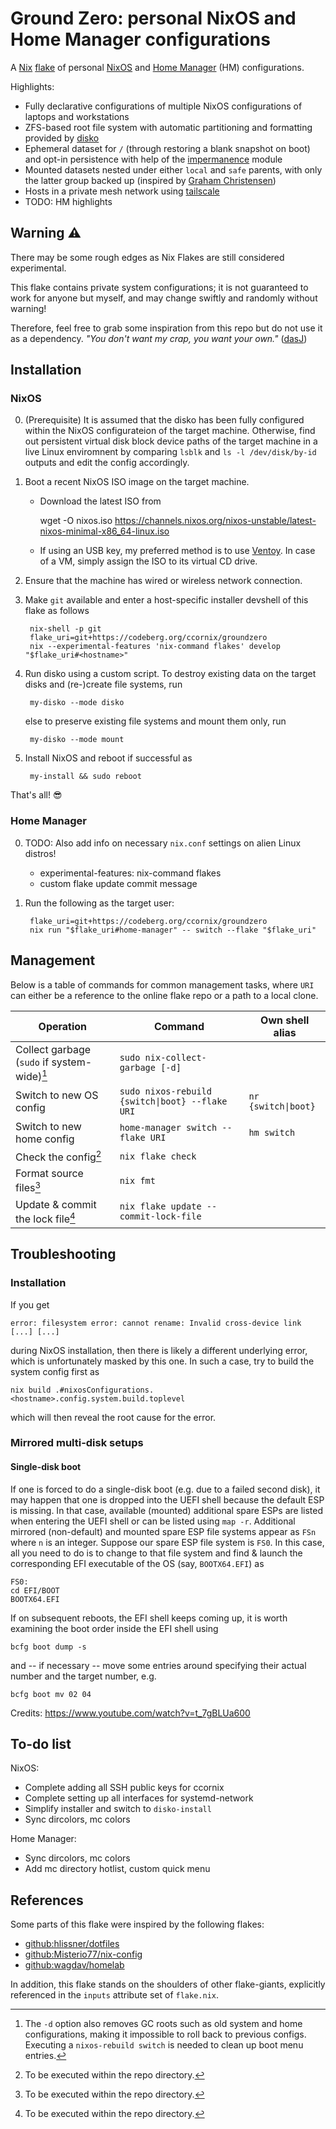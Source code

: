 # Ground Zero: personal NixOS and Home Manager configurations

A [Nix][nixos] [flake][nix-flakes] of personal [NixOS][nixos] and [Home Manager][home-manager] (HM) configurations.

Highlights:

- Fully declarative configurations of multiple NixOS configurations of laptops and workstations
- ZFS-based root file system with automatic partitioning and formatting provided by [disko][disko]
- Ephemeral dataset for `/` (through restoring a blank snapshot on boot) and opt-in persistence with help of the [impermanence][impermanence] module
- Mounted datasets nested under either `local` and `safe` parents, with only the latter group backed up (inspired by [Graham Christensen][erase-your-darlings])
- Hosts in a private mesh network using [tailscale][tailscale]
- TODO: HM highlights

## Warning :warning:

There may be some rough edges as Nix Flakes are still considered experimental.

This flake contains private system configurations; it is not guaranteed to work for anyone but myself, and may change swiftly and randomly without warning!

Therefore, feel free to grab some inspiration from this repo but do not use it as a dependency. *"You don't want my crap, you want your own."* ([dasJ][dasj-dotfiles])

## Installation

### NixOS

0. (Prerequisite) It is assumed that the disko has been fully configured within the NixOS configurateion of the target machine. Otherwise, find out persistent virtual disk block device paths of the target machine in a live Linux enviromnent by comparing `lsblk` and `ls -l /dev/disk/by-id` outputs and edit the config accordingly.

1. Boot a recent NixOS ISO image on the target machine.

   - Download the latest ISO from

        wget -O nixos.iso https://channels.nixos.org/nixos-unstable/latest-nixos-minimal-x86_64-linux.iso

   - If using an USB key, my preferred method is to use [Ventoy][ventoy]. In case of a VM, simply assign the ISO to its virtual CD drive.

2. Ensure that the machine has wired or wireless network connection.

3. Make `git` available and enter a host-specific installer devshell of this flake as follows

        nix-shell -p git
        flake_uri=git+https://codeberg.org/ccornix/groundzero
        nix --experimental-features 'nix-command flakes' develop "$flake_uri#<hostname>"

4. Run disko using a custom script. To destroy existing data on the target disks and (re-)create file systems, run

        my-disko --mode disko

   else to preserve existing file systems and mount them only, run

        my-disko --mode mount

5. Install NixOS and reboot if successful as

        my-install && sudo reboot

That's all! :sunglasses:

### Home Manager

0. TODO: Also add info on necessary `nix.conf` settings on alien Linux distros!
   - experimental-features: nix-command flakes
   - custom flake update commit message

2. Run the following as the target user:

        flake_uri=git+https://codeberg.org/ccornix/groundzero
        nix run "$flake_uri#home-manager" -- switch --flake "$flake_uri"

## Management

Below is a table of commands for common management tasks, where `URI` can either be a reference to the online flake repo or a path to a local clone.

| Operation | Command | Own shell alias |
|-----------|---------|-----------------|
| Collect garbage (`sudo` if system-wide)[^1] | `sudo nix-collect-garbage [-d]` | |
| Switch to new OS config | `sudo nixos-rebuild {switch\|boot} --flake URI` | `nr {switch\|boot}` |
| Switch to new home config | `home-manager switch --flake URI` | `hm switch` |
| Check the config[^2] | `nix flake check` | |
| Format source files[^2] | `nix fmt` | |
| Update & commit the lock file[^2] | `nix flake update --commit-lock-file` | |

[^1]: The `-d` option also removes GC roots such as old system  and home configurations, making it impossible to roll back to previous configs. Executing a `nixos-rebuild switch` is needed to clean up boot menu entries.

[^2]: To be executed within the repo directory.

## Troubleshooting

### Installation

If you get

    error: filesystem error: cannot rename: Invalid cross-device link [...] [...]

during NixOS installation, then there is likely a different underlying error, which is unfortunately masked by this one. In such a case, try to build the system config first as

    nix build .#nixosConfigurations.<hostname>.config.system.build.toplevel

which will then reveal the root cause for the error.

### Mirrored multi-disk setups

#### Single-disk boot

If one is forced to do a single-disk boot (e.g. due to a failed second disk), it may happen that one is dropped into the UEFI shell because the default ESP is missing. In that case, available (mounted) additional spare ESPs are listed when entering the UEFI shell or can be listed using `map -r`. Additional mirrored (non-default) and mounted spare ESP file systems appear as `FSn` where `n` is an integer. Suppose our spare ESP file system is `FS0`. In this case, all you need to do is to change to that file system and find & launch the corresponding EFI executable of the OS (say, `BOOTX64.EFI`) as

    FS0:
    cd EFI/BOOT
    BOOTX64.EFI

If on subsequent reboots, the EFI shell keeps coming up, it is worth examining the boot order inside the EFI shell using

    bcfg boot dump -s

and -- if necessary -- move some entries around specifying their actual number and the target number, e.g.

    bcfg boot mv 02 04

Credits: https://www.youtube.com/watch?v=t_7gBLUa600

## To-do list

NixOS:

- Complete adding all SSH public keys for ccornix
- Complete setting up all interfaces for systemd-network
- Simplify installer and switch to `disko-install`
- Sync dircolors, mc colors

Home Manager:

- Sync dircolors, mc colors
- Add mc directory hotlist, custom quick menu

## References

Some parts of this flake were inspired by the following flakes:

- [github:hlissner/dotfiles](https://github.com/hlissner/dotfiles)
- [github:Misterio77/nix-config](https://github.com/Misterio77/nix-config)
- [github:wagdav/homelab](https://github.com/wagdav/homelab)

In addition, this flake stands on the shoulders of other flake-giants, explicitly referenced in the `inputs` attribute set of `flake.nix`.

[nixos]: https://nixos.org
[nix-flakes]: https://nixos.wiki/wiki/Flakes
[home-manager]: https://github.com/nix-community/home-manager
[erase-your-darlings]: https://grahamc.com/blog/erase-your-darlings/
[nixos-on-arm]: https://nixos.wiki/wiki/NixOS_on_ARM
[disko]: https://github.com/nix-community/disko
[impermanence]: https://github.com/nix-community/impermanence
[tailscale]: https://tailscale.com
[ventoy]: https://www.ventoy.net
[dasj-dotfiles]: https://github.com/dasj/dotfiles
